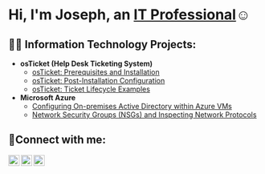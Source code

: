 <h1>Hi, I'm Joseph, an <a href="https://www.linkedin.com/in/joseph-jenkins-521a49241">IT Professional</a>☺</h1>

<h2>👨‍💻 Information Technology Projects:</h2>

- <b>osTicket (Help Desk Ticketing System)</b>
  - [osTicket: Prerequisites and Installation](https://github.com/JJenkins11324/osticket-prereqs)
  - [osTicket: Post-Installation Configuration](https://github.com/JJenkins11324/post-install-config)
  - [osTicket: Ticket Lifecycle Examples](https://github.com/JJenkins/ticket-lifecycle)
- <b>Microsoft Azure</b>
  - [Configuring On-premises Active Directory within Azure VMs](https://github.com/JJenkins11324/configure-ad)
  - [Network Security Groups (NSGs) and Inspecting Network Protocols](https://github.com/JJenkins11324/azure-network-protocols)

<h2>🤳Connect with me:</h2>

[<img align="left" alt="Joseph | LinkedIn" width="22px" src="https://imgur.com/yJ22BHw.png" />][linkedin]
[<img align="left" alt="Joseph | Instagram" width="22px" src="https://imgur.com/JnlEgDK.png" />][instagram]
[<img align="left" alt="Joseph | Discord" width="22px" src="https://imgur.com/YGezWPR.png" />][discord]


[instagram]: https://www.instagram.com/jenkins5937/
[linkedin]: https://www.linkedin.com/in/joseph-jenkins-521a49241
[discord]: https://www.discordapp.com/users/262825628695396352

